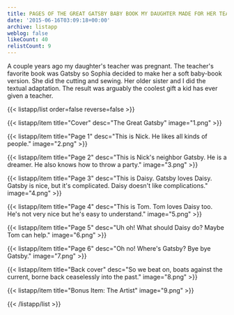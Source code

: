 ```yaml
---
title: PAGES OF THE GREAT GATSBY BABY BOOK MY DAUGHTER MADE FOR HER TEACHER'S NEWBORN
date: '2015-06-16T03:09:18+00:00'
archive: listapp
weblog: false
likeCount: 40
relistCount: 9
---
```


A couple years ago my daughter's teacher was pregnant. The teacher's favorite book was Gatsby so Sophia decided to make her a soft baby-book version. She did the cutting and sewing. Her older sister and I did the textual adaptation. The result was arguably the coolest gift a kid has ever given a teacher.

<!--more-->

{{< listapp/list order=false reverse=false >}}

   {{< listapp/item title="Cover"
      desc="The Great Gatsby"
      image="1.png" >}}

   {{< listapp/item title="Page 1"
      desc="This is Nick. He likes all kinds of people."
      image="2.png" >}}

   {{< listapp/item title="Page 2"
      desc="This is Nick's neighbor Gatsby. He is a dreamer. He also knows how to throw a party."
      image="3.png" >}}

   {{< listapp/item title="Page 3"
      desc="This is Daisy. Gatsby loves Daisy. Gatsby is nice, but it's complicated. Daisy doesn't like complications."
      image="4.png" >}}

   {{< listapp/item title="Page 4"
      desc="This is Tom. Tom loves Daisy too. He's not very nice but he's easy to understand."
      image="5.png" >}}

   {{< listapp/item title="Page 5"
      desc="Uh oh! What should Daisy do? Maybe Tom can help."
      image="6.png" >}}

   {{< listapp/item title="Page 6"
      desc="Oh no! Where's Gatsby? Bye bye Gatsby."
      image="7.png" >}}

   {{< listapp/item title="Back cover"
      desc="So we beat on, boats against the current, borne back ceaselessly into the past."
      image="8.png" >}}

   {{< listapp/item title="Bonus Item: The Artist"
      image="9.png" >}}

{{< /listapp/list >}}
